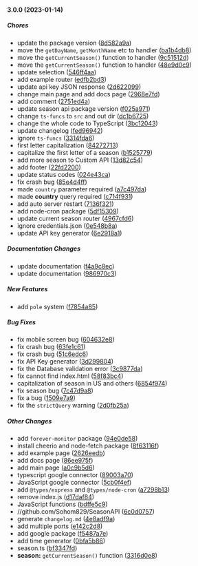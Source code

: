 #### 3.0.0 (2023-01-14)

##### Chores

- update the package version ([8d582a9a](https://github.com/Sohom829/SeasonAPI/commit/8d582a9a3ca7db5452f8aeaf1beae91356b146c0))
- move the `getDayName`, `getMonthName` etc to handler ([ba1b4db8](https://github.com/Sohom829/SeasonAPI/commit/ba1b4db8f78abe300eba43f7cfb42cb02fa92d4d))
- move the `getCurrentSeason()` function to handler ([9c51512d](https://github.com/Sohom829/SeasonAPI/commit/9c51512dfc2b06c79f7f3b0e639023183190ea61))
- move the `getCurrentSeason()` function to handler ([48e9d0c9](https://github.com/Sohom829/SeasonAPI/commit/48e9d0c9ca8b18e48f3d12891aa1a541732428bc))
- update selection ([546ff4aa](https://github.com/Sohom829/SeasonAPI/commit/546ff4aa3c787113695c980d8ffb59f5cadbfff4))
- add example router ([edfb2bd3](https://github.com/Sohom829/SeasonAPI/commit/edfb2bd3433ec94e11577315cafad89b444c7c28))
- update api key JSON response ([2d622099](https://github.com/Sohom829/SeasonAPI/commit/2d6220990a81a3d67fcf7bb84f8c48a0fb81ec99))
- change main page and add docs page ([2968e7fd](https://github.com/Sohom829/SeasonAPI/commit/2968e7fdf417d839f2a15d3e25463444f79b8826))
- add comment ([2751ed4a](https://github.com/Sohom829/SeasonAPI/commit/2751ed4acd0c6cd39be0fed26c62d866c8e5a0f8))
- update season api package version ([f025a971](https://github.com/Sohom829/SeasonAPI/commit/f025a971e22768f2258bce41618c64e717ed8bd9))
- change `ts-funcs` to `src` and out dir ([dc1b6725](https://github.com/Sohom829/SeasonAPI/commit/dc1b6725eaab4175404ba54464d34831c5f348ec))
- change the whole code to TypeScript ([3bc12043](https://github.com/Sohom829/SeasonAPI/commit/3bc12043961e1055022b71baca85767100f30d56))
- update changelog ([fed96942](https://github.com/Sohom829/SeasonAPI/commit/fed96942360ef507bca587ca6bdf592080d3d53f))
- ignore `ts-funcs` ([3314fda6](https://github.com/Sohom829/SeasonAPI/commit/3314fda67d0f80fbf1e3207070854953f3422c43))
- first letter capitalization ([84272713](https://github.com/Sohom829/SeasonAPI/commit/84272713f3f5bf8a4bf1cf81d56ea7f83211860f))
- capitalize the first letter of a season ([b1525779](https://github.com/Sohom829/SeasonAPI/commit/b152577956c1b7160d06976102384c0ad4e4ac7c))
- add more season to Custom API ([13d82c54](https://github.com/Sohom829/SeasonAPI/commit/13d82c5478267df63f3620071a1d8088a08f9a3a))
- add footer ([22fd2200](https://github.com/Sohom829/SeasonAPI/commit/22fd220020ca9d37f0ec231465735fa9e9d06556))
- update status codes ([024e43ca](https://github.com/Sohom829/SeasonAPI/commit/024e43ca3fb5538c59b6992494442ccb2581aed2))
- fix crash bug ([85e4d4ff](https://github.com/Sohom829/SeasonAPI/commit/85e4d4ff104391c9bcfce1ff95d7b5475862998f))
- made `country` parameter required ([a7c497da](https://github.com/Sohom829/SeasonAPI/commit/a7c497dab5217a7dbc2c841ecd0edef1648a5fd7))
- made **country** query required ([c714f931](https://github.com/Sohom829/SeasonAPI/commit/c714f9318aaabe7ef14f2287136b0fdbb338398a))
- add auto server restart ([7136f321](https://github.com/Sohom829/SeasonAPI/commit/7136f321ef8f18d821e1991b6cd533bb3305da45))
- add node-cron package ([5df15309](https://github.com/Sohom829/SeasonAPI/commit/5df153099dc24347d1b707511f11b3e4001ebd14))
- update current season router ([4967cfd6](https://github.com/Sohom829/SeasonAPI/commit/4967cfd68e81fe7b4d22f71e82d2bee7f9a191f2))
- ignore credentials.json ([0e548b8a](https://github.com/Sohom829/SeasonAPI/commit/0e548b8aaf26236f9938c45b85826c536523ec13))
- update API key generator ([6e2918a1](https://github.com/Sohom829/SeasonAPI/commit/6e2918a1325311ad2813b2c9762627b2ba666a19))

##### Documentation Changes

- update documentation ([f4a9c8ec](https://github.com/Sohom829/SeasonAPI/commit/f4a9c8ecd82ba47e1ed07abffcfe32053b75c5fc))
- update documentation ([986970c3](https://github.com/Sohom829/SeasonAPI/commit/986970c3b03fe2dcc184f2ea4ebf60531dc29930))

##### New Features

- add `pole` system ([f7854a85](https://github.com/Sohom829/SeasonAPI/commit/f7854a85fb549b4d3d91a9e651de1e271b727e11))

##### Bug Fixes

- fix mobile screen bug ([604632e8](https://github.com/Sohom829/SeasonAPI/commit/604632e8ffd23598e469b2bdfa356d5bfe66ea66))
- fix crash bug ([63fe1c61](https://github.com/Sohom829/SeasonAPI/commit/63fe1c61181db37fb29aca14a46624e04eb83b7a))
- fix crash bug ([51c6edc6](https://github.com/Sohom829/SeasonAPI/commit/51c6edc62b09c67498455cd89a8afc2396bfdfea))
- fix API Key generator ([3d299804](https://github.com/Sohom829/SeasonAPI/commit/3d299804647bce75aac736d94504221532e5334e))
- fix the Database validation error ([3c9877da](https://github.com/Sohom829/SeasonAPI/commit/3c9877da620e19cd7634b2b7f0a869b6622aee4f))
- fix cannot find index.html ([58f83bc4](https://github.com/Sohom829/SeasonAPI/commit/58f83bc4f86f7f76d0a0ea12590670134ba8f833))
- capitalization of season in US and others ([6854f974](https://github.com/Sohom829/SeasonAPI/commit/6854f97475ce675128d3e389f20602f3ea49de9d))
- fix season bug ([7c47d9a8](https://github.com/Sohom829/SeasonAPI/commit/7c47d9a8074b4e8d475938ed80725746a745fd49))
- fix a bug ([1509e7a9](https://github.com/Sohom829/SeasonAPI/commit/1509e7a97916bb54f53b2e70172dc0e9b3afd91a))
- fix the `strictQuery` warning ([2d0fb25a](https://github.com/Sohom829/SeasonAPI/commit/2d0fb25a146ece5ecd6256d75b31e7f6eccf099e))

##### Other Changes

- add `forever-monitor` package ([94e0de58](https://github.com/Sohom829/SeasonAPI/commit/94e0de58a0b967fa88c067255017bc73d883e350))
- install cheerio and node-fetch package ([8f63116f](https://github.com/Sohom829/SeasonAPI/commit/8f63116f88bf0003e55e306eab4ad81638e53972))
- add example page ([2626eedb](https://github.com/Sohom829/SeasonAPI/commit/2626eedbc0a61dea74b019f55e7c64cd385a1afc))
- add docs page ([86ee975f](https://github.com/Sohom829/SeasonAPI/commit/86ee975f05e23794adb0a8b97a888466e7a03d84))
- add main page ([a0c9b5d6](https://github.com/Sohom829/SeasonAPI/commit/a0c9b5d6bbc7e654d00b75985a97bd0dd988a27f))
- typescript google connector ([89003a70](https://github.com/Sohom829/SeasonAPI/commit/89003a702e7a82870a5d288747fc4061253e0965))
- JavaScript google connector ([5cb0f4ef](https://github.com/Sohom829/SeasonAPI/commit/5cb0f4ef7309a3cd14c20e4c6c6e35b1d164c1f1))
- add `@types/express` and `@types/node-cron` ([a7298b13](https://github.com/Sohom829/SeasonAPI/commit/a7298b13524120ede9f938b5a8d77ce16de9b262))
- remove index.js ([d17daf84](https://github.com/Sohom829/SeasonAPI/commit/d17daf840a48c4664f45dc93a21a0b7237c63f8f))
- JavaScript functions ([bdffe5c9](https://github.com/Sohom829/SeasonAPI/commit/bdffe5c91f57fd1a837a54b9a4c06ce004895b38))
- //github.com/Sohom829/SeasonAPI ([6c0d0757](https://github.com/Sohom829/SeasonAPI/commit/6c0d0757d72361745cec7c345c2821d67f2e2b9c))
- generate `changelog.md` ([4e8adf9a](https://github.com/Sohom829/SeasonAPI/commit/4e8adf9aeb1f977136b3df90f48e7d4fddabaf2a))
- add multiple ports ([e142c2d8](https://github.com/Sohom829/SeasonAPI/commit/e142c2d8d3117c520f6735323da8ec52ed563b90))
- add google package ([f5487a7e](https://github.com/Sohom829/SeasonAPI/commit/f5487a7e1b0cec73f8c32d2a6ec62e507bb9b404))
- add time generator ([0bfa5b86](https://github.com/Sohom829/SeasonAPI/commit/0bfa5b86a37bbec3352b5ad26b26ef88407ab16d))
- season.ts ([bf3347fd](https://github.com/Sohom829/SeasonAPI/commit/bf3347fdd199e0716dcc1c13efaf685062a28911))
- **season:** `getCurrentSeason()` function ([3316d0e8](https://github.com/Sohom829/SeasonAPI/commit/3316d0e85fc95ada425321da1ea48e93c0d7d79c))
